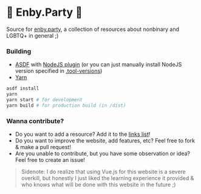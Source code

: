 # 🎉 Enby.Party 🎉

Source for [enby.party](https://enby.party), a collection of resources about nonbinary and LGBTQ+ in general ;)

### Building

- [ASDF](https://github.com/asdf-vm/asdf) with [NodeJS plugin](https://github.com/asdf-vm/asdf-nodejs) (or you can just manually install NodeJS version specified in [.tool-versions](https://github.com/Renerte/enby-party/blob/master/.tool-versions))
- [Yarn](https://yarnpkg.com)

```bash
asdf install
yarn
yarn start # for development
yarn build # for production build (in /dist)
```

### Wanna contribute?

- Do you want to add a resource? Add it to the [links list](https://github.com/Renerte/enby-party/blob/master/src/links.json)!
- Do you want to improve the website, add features, etc? Feel free to fork & make a pull request!
- Are you unable to contribute, but you have some observation or idea? Feel free to create an issue!

> Sidenote: I do realize that using Vue.js for this website is a severe overkill, but honestly I just liked the learning experience it provided & who knows what will be done with this website in the future ;)
